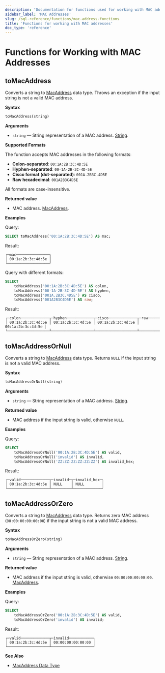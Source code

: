 ```yaml
---
description: 'Documentation for functions used for working with MAC addresses.'
sidebar_label: 'MAC Addresses'
slug: /sql-reference/functions/mac-address-functions
title: 'Functions for working with MAC addresses'
doc_type: 'reference'
---
```


# Functions for Working with MAC Addresses

## toMacAddress

Converts a string to [MacAddress](../data-types/macaddress.md) data type. Throws an exception if the input string is not a valid MAC address.

**Syntax**

```sql
toMacAddress(string)
```

**Arguments**

- `string` — String representation of a MAC address. [String](../data-types/string.md).

**Supported Formats**

The function accepts MAC addresses in the following formats:

- **Colon-separated**: `00:1A:2B:3C:4D:5E`
- **Hyphen-separated**: `00-1A-2B-3C-4D-5E`
- **Cisco format (dot-separated)**: `001A.2B3C.4D5E`
- **Raw hexadecimal**: `001A2B3C4D5E`

All formats are case-insensitive.

**Returned value**

- MAC address. [MacAddress](../data-types/macaddress.md).

**Examples**

Query:

```sql
SELECT toMacAddress('00:1A:2B:3C:4D:5E') AS mac;
```

Result:

```text
┌─mac───────────────┐
│ 00:1a:2b:3c:4d:5e │
└───────────────────┘
```

Query with different formats:

```sql
SELECT 
    toMacAddress('00:1A:2B:3C:4D:5E') AS colon,
    toMacAddress('00-1A-2B-3C-4D-5E') AS hyphen,
    toMacAddress('001A.2B3C.4D5E') AS cisco,
    toMacAddress('001A2B3C4D5E') AS raw;
```

Result:

```text
┌─colon─────────────┬─hyphen────────────┬─cisco─────────────┬─raw───────────────┐
│ 00:1a:2b:3c:4d:5e │ 00:1a:2b:3c:4d:5e │ 00:1a:2b:3c:4d:5e │ 00:1a:2b:3c:4d:5e │
└───────────────────┴───────────────────┴───────────────────┴───────────────────┘
```

## toMacAddressOrNull

Converts a string to [MacAddress](../data-types/macaddress.md) data type. Returns `NULL` if the input string is not a valid MAC address.

**Syntax**

```sql
toMacAddressOrNull(string)
```

**Arguments**

- `string` — String representation of a MAC address. [String](../data-types/string.md).

**Returned value**

- MAC address if the input string is valid, otherwise `NULL`.

**Examples**

Query:

```sql
SELECT 
    toMacAddressOrNull('00:1A:2B:3C:4D:5E') AS valid,
    toMacAddressOrNull('invalid') AS invalid,
    toMacAddressOrNull('ZZ:ZZ:ZZ:ZZ:ZZ:ZZ') AS invalid_hex;
```

Result:

```text
┌─valid─────────────┬─invalid─┬─invalid_hex─┐
│ 00:1a:2b:3c:4d:5e │ NULL    │ NULL        │
└───────────────────┴─────────┴─────────────┘
```

## toMacAddressOrZero

Converts a string to [MacAddress](../data-types/macaddress.md) data type. Returns zero MAC address (`00:00:00:00:00:00`) if the input string is not a valid MAC address.

**Syntax**

```sql
toMacAddressOrZero(string)
```

**Arguments**

- `string` — String representation of a MAC address. [String](../data-types/string.md).

**Returned value**

- MAC address if the input string is valid, otherwise `00:00:00:00:00:00`. [MacAddress](../data-types/macaddress.md).

**Examples**

Query:

```sql
SELECT 
    toMacAddressOrZero('00:1A:2B:3C:4D:5E') AS valid,
    toMacAddressOrZero('invalid') AS invalid;
```

Result:

```text
┌─valid─────────────┬─invalid───────────┐
│ 00:1a:2b:3c:4d:5e │ 00:00:00:00:00:00 │
└───────────────────┴───────────────────┘
```

**See Also**

- [MacAddress Data Type](../data-types/macaddress.md)
